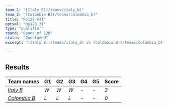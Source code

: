 ```yaml
---
team_1: "[Italy B](/teams/italy_b)"
team_2: "[Colombia B](/teams/colombia_b)"
title: "Ro128 #31"
optval: "Ro128_31"
type: "qualifier"
round: "Round of 128"
status: "Concluded"
excerpt: "[Italy B](/teams/italy_b) vs [Colombia B](/teams/colombia_b)"

---
```

## Results

| Team names | G1 | G2 | G3 | G4 | G5 | Score |
| -- | -- | -- | -- | -- | -- | -- |
| *[Italy B](/teams/italy_b)* | *W* | *W* | *W* | *-* | *-* | *3* |
| *[Colombia B](/teams/colombia_b)* | *L* | *L* | *L* | *-* | *-* | *0* |

